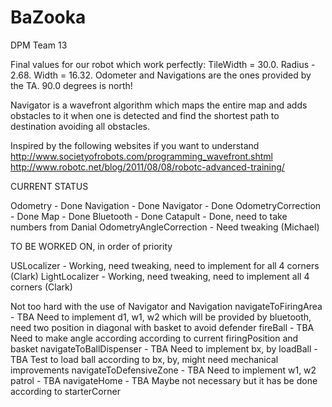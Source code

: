 BaZooka
=======

DPM Team 13

Final values for our robot which work perfectly: TileWidth = 30.0. Radius - 2.68. Width = 16.32.
Odometer and Navigations are the ones provided by the TA. 90.0 degrees is north!

Navigator is a wavefront algorithm which maps the entire map and adds obstacles to it when one is detected and find the shortest path to destination avoiding all obstacles.

Inspired by the following websites if you want to understand
http://www.societyofrobots.com/programming_wavefront.shtml
http://www.robotc.net/blog/2011/08/08/robotc-advanced-training/

CURRENT STATUS

Odometry - Done
Navigation - Done
Navigator - Done
OdometryCorrection - Done
Map - Done
Bluetooth - Done
Catapult - Done, need to take numbers from Danial
OdometryAngleCorrection - Need tweaking (Michael)

TO BE WORKED ON, in order of priority

USLocalizer - Working, need tweaking, need to implement for all 4 corners (Clark)
LightLocalizer - Working, need tweaking, need to implement all 4 corners (Clark)

Not too hard with the use of Navigator and Navigation
navigateToFiringArea - TBA Need to implement d1, w1, w2 which will be provided by bluetooth, need two position in diagonal with basket to avoid defender
fireBall - TBA Need to make angle according according to current firingPosition and basket
navigateToBallDispenser - TBA Need to implement bx, by
loadBall - TBA Test to load ball according to bx, by, might need mechanical improvements
navigateToDefensiveZone - TBA Need to implement w1, w2
patrol - TBA
navigateHome - TBA Maybe not necessary but it has be done according to starterCorner







